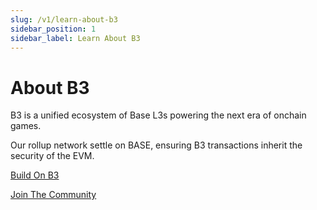 ```yaml
---
slug: /v1/learn-about-b3
sidebar_position: 1
sidebar_label: Learn About B3
---
```


# About B3

B3 is a unified ecosystem of Base L3s powering the next era of onchain games.

Our rollup network settle on BASE, ensuring B3 transactions inherit the security of the EVM.

[Build On B3](https://b3.fun/)

[Join The Community](https://b3.fun/)

<!-- <div style={{ display: 'flex', justifyContent: 'space-around', flexWrap: 'wrap' }}>
  <div style={{ textAlign: 'center', margin: '0 10px' }}>
    <a href="https://b3.fun/">
      <img src="/assets/learn-about-b3/bridge.png" alt="Bridge" style={{ width: '100px' }}/>
    </a>
  </div>
  <div style={{ textAlign: 'center', margin: '0 10px' }}>
    <a href="https://docs.b3.fun/testnet">
      <img src="/assets/learn-about-b3/testnet.png" alt="Testnet" style={{ width: '100px' }}/>
    </a>
  </div>
  <div style={{ textAlign: 'center', margin: '0 10px' }}>
    <a href="https://docs.b3.fun/docs/introduction-to-b3">
      <img src="/assets/learn-about-b3/getting-started.png" alt="Getting Started" style={{ width: '100px' }}/>
    </a>
  </div>
  <div style={{ textAlign: 'center', margin: '0 10px' }}>
    <a href="https://docs.b3.fun/docs/node-providers">
      <img src="/assets/learn-about-b3/tools.png" alt="Tools" style={{ width: '100px' }}/>
    </a>
  </div>
</div> -->